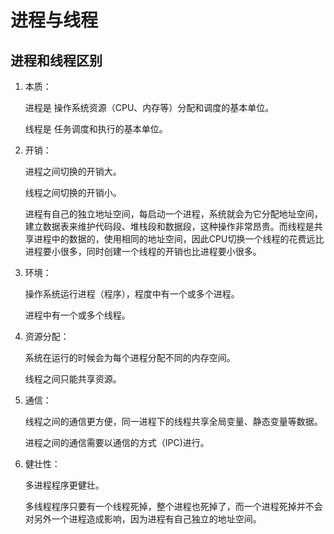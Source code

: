 # 进程与线程

## 进程和线程区别

1. 本质：
   
   进程是 操作系统资源（CPU、内存等）分配和调度的基本单位。
   
   线程是 任务调度和执行的基本单位。

2. 开销：
   
   进程之间切换的开销大。

   线程之间切换的开销小。
   
   进程有自己的独立地址空间，每启动一个进程，系统就会为它分配地址空间，建立数据表来维护代码段、堆栈段和数据段，这种操作非常昂贵。而线程是共享进程中的数据的，使用相同的地址空间，因此CPU切换一个线程的花费远比进程要小很多，同时创建一个线程的开销也比进程要小很多。

3. 环境： 
   
   操作系统运行进程（程序），程度中有一个或多个进程。

   进程中有一个或多个线程。

4. 资源分配：
   
   系统在运行的时候会为每个进程分配不同的内存空间。

   线程之间只能共享资源。

5. 通信：

   线程之间的通信更方便，同一进程下的线程共享全局变量、静态变量等数据。 
   
   进程之间的通信需要以通信的方式（IPC)进行。
   
6. 健壮性：

   多进程程序更健壮。
   
   多线程程序只要有一个线程死掉，整个进程也死掉了，而一个进程死掉并不会对另外一个进程造成影响，因为进程有自己独立的地址空间。   




